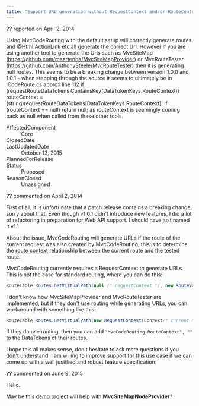 ```yaml
---
title: "Support URL generation without RequestContext and/or RouteContext #1157"
---
```

<div class="issue-report"><div class="issue-header"><b>??</b> reported on <time datetime="2014-04-02T14:58:20.633-07:00" title="2014-04-02T14:58:20.633-07:00">April 2, 2014</time></div><div class="issue-message" markdown="1">

Using MvcCodeRouting with the default setup will correctly generate routes and @Html.ActionLink etc all generate the correct Url.&#xD;
&#xD;
However if you are using another tool to generate the Urls such as MvcSiteMap (https://github.com/maartenba/MvcSiteMapProvider) or MvcRouteTester (https://github.com/AnthonySteele/MvcRouteTester) then it is generating null routes.&#xD;
&#xD;
This seems to be a breaking change between version 1.0.0 and 1.0.1 - when stepping through the source it seems to ultimately be in ICodeRoute.cs approx line 112&#xD;
&#xD;
     if (requestRouteDataTokens.ContainsKey(DataTokenKeys.RouteContext))&#xD;
            routeContext = (string)requestRouteDataTokens[DataTokenKeys.RouteContext];&#xD;
&#xD;
         if (routeContext == null)&#xD;
            return null;&#xD;
&#xD;
as routeContext is seemingly coming back as null when called from these other tools.&#xD;
&#xD;


</div><div class="issue-footer"><dl><dt>AffectedComponent</dt><dd>Core</dd><dt>ClosedDate</dt><dd></dd><dt>LastUpdatedDate</dt><dd><time datetime="2015-10-13T04:52:20.72-07:00" title="2015-10-13T04:52:20.72-07:00">October 13, 2015</time></dd><dt>PlannedForRelease</dt><dd></dd><dt>Status</dt><dd>Proposed</dd><dt>ReasonClosed</dt><dd>Unassigned</dd></dl></div></div><div id="comment-140367" class="issue-comment"><div class="issue-header"><b>??</b> commented on <time datetime="2014-04-02T17:50:52.043-07:00" title="2014-04-02T17:50:52.043-07:00">April 2, 2014</time></div><div class="issue-message" markdown="1">

First of all, it is unfortunate that a patch release contains a breaking change, sorry about that. Even though v1.0.1 didn't introduce new features, I did a lot of refactoring in preparation for Web API support. I should have just named it v1.1

About the issue, MvcCodeRouting will generate URLs if the route of the current request was also created by MvcCodeRouting, this is to determine the [route context](/wikipage?title=Links+and+Controller+Reference+Syntax) relationship between the current route and the tested route.

MvcCodeRouting currently requires a RequestContext to generate URLs. This is not the case for standard routing, where you can do this:

```C#
RouteTable.Routes.GetVirtualPath(null /* requestContext */, new RouteValueDictionary(new { controller = "Home", action = "Index" })).VirtualPath
```

I don't know how MvcSiteMapProvider and MvcRouteTester are implemented, but if they don't use routing while generating URLs, you can workaround with something like this:

```C#
RouteTable.Routes.GetVirtualPath(new RequestContext(Context/* current HttpContext */, new RouteData { DataTokens = { { "MvcCodeRouting.RouteContext", "" } } }), new RouteValueDictionary(new { controller = "Home", action = "Index" })).VirtualPath
```

If they do use routing, then you can add `"MvcCodeRouting.RouteContext", ""` to the DataTokens of their routes.

I hope this all makes sense, don't hesitate to ask more questions if you don't understand. I am willing to improve support for this use case if we can come up with a well justified and robust feature specification.


</div></div><div id="comment-185454" class="issue-comment"><div class="issue-header"><b>??</b> commented on <time datetime="2015-06-09T16:21:59.62-07:00" title="2015-06-09T16:21:59.62-07:00">June 9, 2015</time></div><div class="issue-message" markdown="1">

Hello.

May be this [demo project](https://github.com/lvv83/MvcSiteMapNodeProvider_MvcCodeRouting) will help with __MvcSiteMapNodeProvider__?

</div></div>